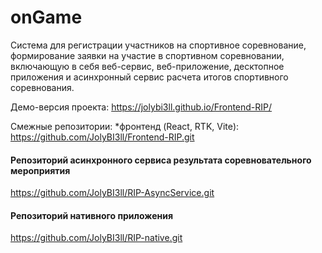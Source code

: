 # onGame
Система для регистрации участников на спортивное соревнование, формирование заявки на участие в спортивном соревновании, включающую в себя веб-сервис, веб-приложение, десктопное приложения и асинхронный сервис расчета итогов спортивного соревнования.

Демо-версия проекта: https://jolybi3ll.github.io/Frontend-RIP/

Смежные репозитории:
*фронтенд (React, RTK, Vite): https://github.com/JolyBI3ll/Frontend-RIP.git
#### Репозиторий асинхронного сервиса результата соревновательного мероприятия
https://github.com/JolyBI3ll/RIP-AsyncService.git
#### Репозиторий нативного приложения
https://github.com/JolyBI3ll/RIP-native.git
